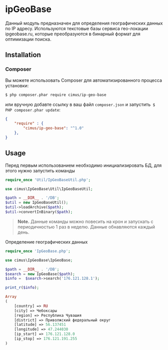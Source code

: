 ipGeoBase
==================
Данный модуль предназначен для определения географических данных по IP адресу.
Используются текстовые базы сервиса гео-локации ipgeobase.ru, которые преобразуются в бинарный формат для оптимизации поиска.

Installation
------------

### Composer

Вы можете использовать Composer для автоматизированного процесса установки:

```bash
$ php composer.phar require cimus/ip-geo-base
```

или вручную добавте ссылку в ваш файл `composer.json` и запустить` $ PHP composer.phar update`:

```json
{
    "require" : {
        "cimus/ip-geo-base": "^1.0"
    },
}
```

Usage
-----
Перед первым использованием необходимо инициализировать БД, для этого нужно запустить команды
```php
require_once 'Util/IpGeoBaseUtil.php';

use cimus\IpGeoBase\Util\IpGeoBaseUtil;

$path = __DIR__ . '/DB';
$util = new IpGeoBaseUtil();
$util->loadArchive($path);
$util->convertInBinary($path);
```

> **Note.** Данные команды можно повесить на крон и запускать с периодичностью 1 раз в неделю. Данные обнавляются каждый день.



Определение географических данных

```php
require_once 'IpGeoBase.php';

use cimus\IpGeoBase\IpGeoBase;

$path = __DIR__ . '/DB';
$search = new IpGeoBase($path);
$info =  $search->search('176.121.128.1');

print_r($info);

Array
(
    [country] => RU
    [city] => Чебоксары
    [region] => Республика Чувашия
    [district] => Приволжский федеральный округ
    [latitude] => 56.137451
    [longitude] => 47.244030                                             
    [ip_start] => 176.121.128.0
    [ip_stop] => 176.121.191.255
)


````



